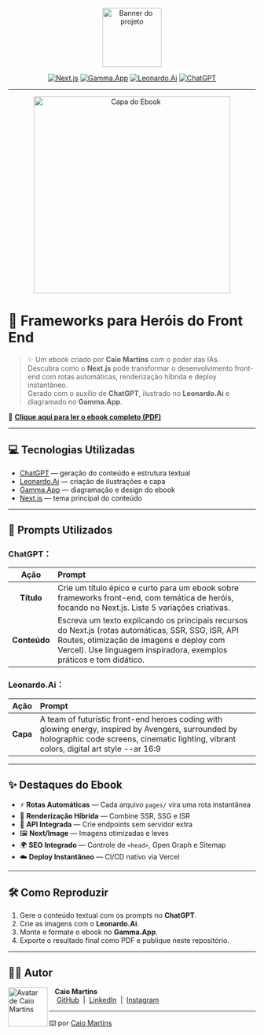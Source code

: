 <p align="center">
    <img width="120" src=".github/assets/banner.png" alt="Banner do projeto">
</p>

<p align="center">
<a href="https://nextjs.org/"><img src="https://img.shields.io/badge/Next.js-Framework-black?logo=nextdotjs&logoColor=white" alt="Next.js"></a>
<a href="https://gamma.app/"><img src="https://img.shields.io/badge/Feito%20com-Gamma.App-8A2BE2?logo=slides&logoColor=white" alt="Gamma.App"></a>
<a href="https://leonardo.ai/"><img src="https://img.shields.io/badge/Imagens-Leonardo.Ai-blueviolet?logo=artstation&logoColor=white" alt="Leonardo.Ai"></a>
<a href="https://chat.openai.com/"><img src="https://img.shields.io/badge/Texto-ChatGPT-00A67E?logo=openai&logoColor=white" alt="ChatGPT"></a>
</p>

-------

<p align="center">
<img 
    src="./assets/cover.png"
    width="400"  
    alt="Capa do Ebook"
/>
</p>

# 📘 Frameworks para Heróis do Front End

> ✨ Um ebook criado por **Caio Martins** com o poder das IAs.  
> Descubra como o **Next.js** pode transformar o desenvolvimento front-end com rotas automáticas, renderização híbrida e deploy instantâneo.  
> Gerado com o auxílio de **ChatGPT**, ilustrado no **Leonardo.Ai** e diagramado no **Gamma.App**.

📕 **[Clique aqui para ler o ebook completo (PDF)](./output/ebook%20-%20Frameworks-para-Herois-do-Front-End.pdf)**

---

## 💻 Tecnologias Utilizadas

- [ChatGPT](https://chat.openai.com/) — geração do conteúdo e estrutura textual  
- [Leonardo.Ai](https://leonardo.ai/) — criação de ilustrações e capa  
- [Gamma.App](https://gamma.app/) — diagramação e design do ebook  
- [Next.js](https://nextjs.org/) — tema principal do conteúdo  

---

## 🧠 Prompts Utilizados

### ChatGPT：

| Ação | Prompt |
| :--: | :------ |
| **Título** | Crie um título épico e curto para um ebook sobre frameworks front-end, com temática de heróis, focando no Next.js. Liste 5 variações criativas. |
| **Conteúdo** | Escreva um texto explicando os principais recursos do Next.js (rotas automáticas, SSR, SSG, ISR, API Routes, otimização de imagens e deploy com Vercel). Use linguagem inspiradora, exemplos práticos e tom didático. |

### Leonardo.Ai：

| Ação | Prompt |
| :--: | :------ |
| **Capa** | A team of futuristic front-end heroes coding with glowing energy, inspired by Avengers, surrounded by holographic code screens, cinematic lighting, vibrant colors, digital art style --ar 16:9 |

---

## ✨ Destaques do Ebook

- ⚡ **Rotas Automáticas** — Cada arquivo `pages/` vira uma rota instantânea  
- 🔁 **Renderização Híbrida** — Combine SSR, SSG e ISR  
- 🔗 **API Integrada** — Crie endpoints sem servidor extra  
- 🖼️ **Next/Image** — Imagens otimizadas e leves  
- 🌍 **SEO Integrado** — Controle de `<head>`, Open Graph e Sitemap  
- ☁️ **Deploy Instantâneo** — CI/CD nativo via Vercel  

---

## 🛠️ Como Reproduzir

1. Gere o conteúdo textual com os prompts no **ChatGPT**.  
2. Crie as imagens com o **Leonardo.Ai**.  
3. Monte e formate o ebook no **Gamma.App**.  
4. Exporte o resultado final como PDF e publique neste repositório.  

---

## 👨‍💻 Autor

<p>
    <img 
      align=left 
      margin=10 
      width=80 
      src="https://avatars.githubusercontent.com/u/00000000?v=4"
      alt="Avatar de Caio Martins"
    />
    <p>&nbsp;&nbsp;&nbsp;<strong>Caio Martins</strong><br>
    &nbsp;&nbsp;&nbsp;
    <a href="https://github.com/Caaio-Martins">GitHub</a> &nbsp;|&nbsp;
    <a href="https://www.linkedin.com/in/dev-caio-martins/">LinkedIn</a> &nbsp;|&nbsp;
    <a href="https://www.instagram.com/caio.martins/">Instagram</a>
    </p>
</p>

---

⌨️ por [Caio Martins](https://github.com/Caaio-Martins)
